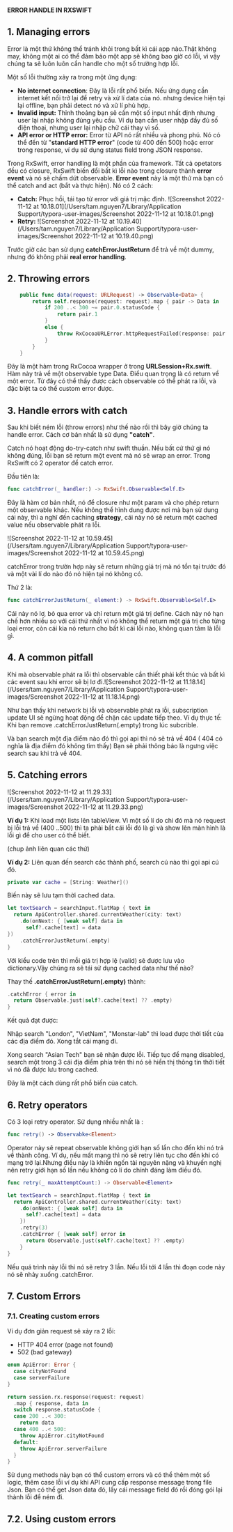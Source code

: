 **ERROR HANDLE IN RXSWIFT**

## 1. Managing errors

Error là một thứ không thể tránh khỏi trong bất kì cái app nào.Thật không may, không một ai có thể đảm bảo một app sẽ không bao giờ có lỗi, vì vậy chúng ta sẽ luôn luôn cần handle cho một số trường hợp lỗi.

Một số lỗi thường xảy ra trong một ứng dụng:

- **No internet connection**: Đây là lỗi rất phổ biến. Nếu ứng dụng cần internet kết nối trở lại để retry và xử lí data của nó. nhưng device hiện tại lại offline, bạn phải detect nó và xử lí phù hợp.
- **Invalid input:** Thỉnh thoảng bạn sẽ cần một số input nhất định nhưng user lại nhập không đúng yêu cầu. Ví dụ bạn cần user nhập đầy đủ số điện thoại, nhưng user lại nhập chữ cái thay vì số.
- **API error or HTTP error:** Error từ API nó rất nhiều và phong phú. Nó có thể đến từ "**standard HTTP error**" (code từ 400 đến 500) hoặc error trong response, ví dụ sử dụng status field trong JSON response.

Trong RxSwift, error handling là một phần của framework. Tất cả opetators đều có closure, RxSwift biến đổi bất kì lỗi nào trong closure thành **error event** và nó sẽ chấm dứt observable. **Error event** này là một thứ mà bạn có thể catch and act (bắt và thực hiện). Nó có 2 cách:

- **Catch:** Phục hồi, tái tạo từ error với giá trị mặc định.
  ![Screenshot 2022-11-12 at 10.18.01](/Users/tam.nguyen7/Library/Application Support/typora-user-images/Screenshot 2022-11-12 at 10.18.01.png)
- **Retry:**
  ![Screenshot 2022-11-12 at 10.19.40](/Users/tam.nguyen7/Library/Application Support/typora-user-images/Screenshot 2022-11-12 at 10.19.40.png)

Trước giờ các bạn sử dụng **catchErrorJustReturn** để trả về một dummy, nhưng đó không phải **real error handling**.

## 2.  Throwing errors

```swift
    public func data(request: URLRequest) -> Observable<Data> {
        return self.response(request: request).map { pair -> Data in
            if 200 ..< 300 ~= pair.0.statusCode {
                return pair.1
            }
            else {
                throw RxCocoaURLError.httpRequestFailed(response: pair.0, data: pair.1)
            }
        }
    }
```

Đây là một hàm trong RxCocoa wrapper ở trong **URLSession+Rx.swift**. Hàm này trả về một observable type Data. Điều quan trọng là có return về một error. Từ đây có thể thấy được cách observable có thể phát ra lỗi, và đặc biệt ta có thể custom error được.

## 3. Handle errors with catch

Sau khi biết ném lỗi (throw errors) như thế nào rồi thì bây giờ chúng ta handle error. Cách cơ bản nhất là sử dụng **"catch"**.

Catch nó hoạt động do-try-catch như swift thuần. Nếu bất cứ thứ gì nó không đúng, lỗi bạn sẽ return một event mà nó sẽ wrap an error.
Trong RxSwift có 2 operator để catch error. 

Đầu tiên là:

```swift
func catchError(_ handler:) -> RxSwift.Observable<Self.E>
```

Đây là hàm cơ bản nhất, nó để closure như một param và cho phép return một observable khác. Nếu không thể hình dung được nơi mà bạn sử dụng cái này, thì a nghĩ đến caching **strategy**, cái này nó sẽ return một cached value nếu observable phát ra lỗi.

![Screenshot 2022-11-12 at 10.59.45](/Users/tam.nguyen7/Library/Application Support/typora-user-images/Screenshot 2022-11-12 at 10.59.45.png)

catchError trong trườn hợp này sẽ return những giá trị mà nó tồn tại trước đó và một vài lí do nào đó nó hiện tại nó không có.

Thứ 2 là:

```swift
func catchErrorJustReturn(_ element:) -> RxSwift.Observable<Self.E>
```

Cái này nó lơ, bỏ qua error và chỉ return một giá trị define. Cách này nó hạn chế hơn nhiều so với cái thứ nhất vì nó không thể return một giá trị cho từng loại error, còn cái kia nó return cho bất kì cái lỗi nào, không quan tâm là lỗi gì.

## 4. A common pitfall

Khi mà observable phát ra lỗi thì observable cần thiết phải kết thúc và bất kì các event sau khi error sẽ bị lơ đi.![Screenshot 2022-11-12 at 11.18.14](/Users/tam.nguyen7/Library/Application Support/typora-user-images/Screenshot 2022-11-12 at 11.18.14.png)

Như bạn thấy khi network bị lỗi và observable phát ra lỗi, subscription update UI sẽ ngừng hoạt động để chặn các update tiếp theo.
Ví dụ thực tế:
Khi bạn remove .catchErrorJustReturn(.empty) trong lúc subcrible.

Và bạn search một địa điểm nào đó thì gọi api thì nó sẽ trả về 404 ( 404 có nghĩa là địa điểm đó không tìm thấy)
Bạn sẽ phải thông báo là ngưng việc search sau khi trả về 404.

## 5. Catching errors

![Screenshot 2022-11-12 at 11.29.33](/Users/tam.nguyen7/Library/Application Support/typora-user-images/Screenshot 2022-11-12 at 11.29.33.png)

**Ví dụ 1:**
Khi load một lists lên tableView.
Vì một số lí do chi đó mà nó request bị lỗi trả về (400 ..500) thì ta phải bắt cái lỗi đó là gì và show lên màn hình là lỗi gì để cho user có thể biết.

(chup ảnh liên quan các thứ)

**Ví dụ 2:**
Liên quan đến search các thành phố, search cú nào thì gọi api cú đó.

```swift
private var cache = [String: Weather]()
```

Biến này sẽ lưu tạm thời cached data.

```swift
let textSearch = searchInput.flatMap { text in
  return ApiController.shared.currentWeather(city: text)
    .do(onNext: { [weak self] data in
      self?.cache[text] = data
})
    .catchErrorJustReturn(.empty)
}
```

Với kiểu code trên thì mỗi giá trị hợp lệ (valid) sẽ được lưu vào dictionary.Vậy chúng ra sẽ tái sử dụng cached data như thế nào?

Thay thế **.catchErrorJustReturn(.empty)** thành:

```swift
.catchError { error in
  return Observable.just(self?.cache[text] ?? .empty)
}
```

Kết quả đạt được:

Nhập search "London", "VietNam", "Monstar-lab" thì load được thời tiết của các địa điểm đó.
Xong tắt cái mạng đi.

Xong search "Asian Tech" bạn sẽ nhận được lỗi. Tiếp tục để mạng disabled, search một trong 3 cái địa điểm phía trên thì nó sẽ hiển thị thông tin thời tiết vì nó đã được lưu trong cached.

Đây là một cách dùng rất phổ biến của catch.

## 6. Retry operators

Có 3 loại retry operator. Sử dụng nhiều nhất là :

```swift
func retry() -> Observabke<Element>
```

Operator này sẽ repeat observable không giới hạn số lần cho đến khi nó trả về thành công.
Ví dụ, nếu mất mạng thì nó sẽ retry liên tục cho đến khi có mạng trở lại.Nhưng điều này là khiến ngốn tài nguyên nặng và khuyến nghị nên retry giới hạn số lần nếu không có lí do chính đáng làm điều đó.

```swift
func retry(_ maxAttemptCount:) -> Observable<Element>
```

```swift
let textSearch = searchInput.flatMap { text in
  return ApiController.shared.currentWeather(city: text)
    .do(onNext: { [weak self] data in
      self?.cache[text] = data
    })
    .retry(3)
    .catchError { [weak self] error in
      return Observable.just(self?.cache[text] ?? .empty)
    }
}
```

Nếu quá trình này lỗi thì nó sẽ retry 3 lần. Nếu lỗi tới 4 lần thì đoạn code này nó sẽ nhảy xuống .catchError.

## 7. Custom Errors

### 7.1. Creating custom errors

Ví dụ đơn giản request sẽ xảy ra 2 lỗi:

- HTTP 404 error (page not found)
- 502 (bad gateway)

```swift
enum ApiError: Error {
  case cityNotFound
  case serverFailure
}
```

```swift
return session.rx.response(request: request)
  .map { response, data in
  switch response.statusCode {
  case 200 ..< 300:
    return data
  case 400 ..< 500:
    throw ApiError.cityNotFound
  default:
    throw ApiError.serverFailure
  }
}
```

Sử dụng methods này bạn có thể custom errors và có thể thêm một số logic, thêm case lỗi ví dụ khi API cung cấp response message trong file Json. Bạn có thể get Json data đó, lấy cái message field đó rồi đóng gói lại thành lỗi để ném đi.

## 7.2. Using custom errors